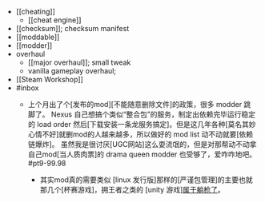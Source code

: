 - [[cheating]]
    - [[cheat engine]]
- [[checksum]]; checksum manifest
- [[moddable]]
- [[modder]]
- overhaul
    - [[major overhaul]]; small tweak
    - vanilla gameplay overhaul; 
- [[Steam Workshop]]
- #inbox
    - 上个月出了个[发布的mod][不能随意删除文件]的政策，很多 modder 跳脚了。
Nexus 自己想搞个类似“整合包”的服务，制定出依赖完毕运行稳定的 load order 然后[下载安装一条龙服务搞定]。但是这几年各种[莫名其妙心情不好]就删mod的人越来越多，所以做好的 mod list 动不动就要[依赖链爆炸]。
虽然我是很讨厌[UGC网站]这么耍流氓的，但是对那帮动不动拿自己mod[当人质肉票]的 drama queen modder 也受够了，爱咋咋地吧。 #pt9-99.98

        - 其实mod真的需要类似 [linux 发行版]那样的[严谨包管理]的主要也就那几个[杯赛游戏]，拥王者之类的 [unity 游戏][属于躺枪了](https://bbs.saraba1st.com/2b/thread-2023688-4-1.html)。
